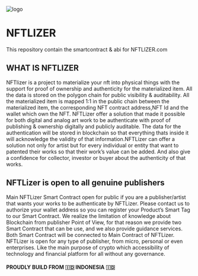 
![logo](https://user-images.githubusercontent.com/1916616/180742125-0fe980f0-4263-4326-938b-e35b74bb5b07.png)


# NFTLIZER
This repository contain the smartcontract & abi for NFTLIZER.com

## WHAT IS NFTLIZER
NFTlizer is a project to materialize your nft into physical things with the support for proof of ownership and authenticity for the materialized item. All the data is stored on the polygon chain for public visibility & auditability. All the materialized item is mapped 1:1 in the public chain between the materialized item, the corresponding NFT contract address,NFT Id and the wallet which own the NFT.
NFTLizer offer a solution that made it possible for both digital and analog art work to be authenticate with proof of publishing & ownership digitally and publicly auditable. The data for the authentication will be stored in blockchain so that everything thats inside it will acknowledge the validity of that information.NFTLizer can offer a solution not only for artist but for every individual or entity that want to patented their works so that their work’s value can be added. And also give a confidence for collector, investor or buyer about the authenticity of that works.

## NFTLizer is open to all genuine publishers
Main NFTLizer Smart Contract open for public if you are a publisher/artist that wants your works to be authenticate by NFTLizer. Please contact us to authorize your wallet address so you can register your Product’s Smart Tag to our Smart Contract. We realize the limitation of knowledge about Blockchain from publisher Point of View, for that reason we provide two Smart Contract that can be use, and we also provide guidance services. Both Smart Contract will be connected to Main Contract of NFTLizer. NFTLizer is open for any type of publisher, from micro, personal or even enterprises. Like the main purpose of crypto which accessibility of technology and financial platform for all without any governance.




#### PROUDLY BUILD FROM 🇮🇩 INDONESIA 🇮🇩
